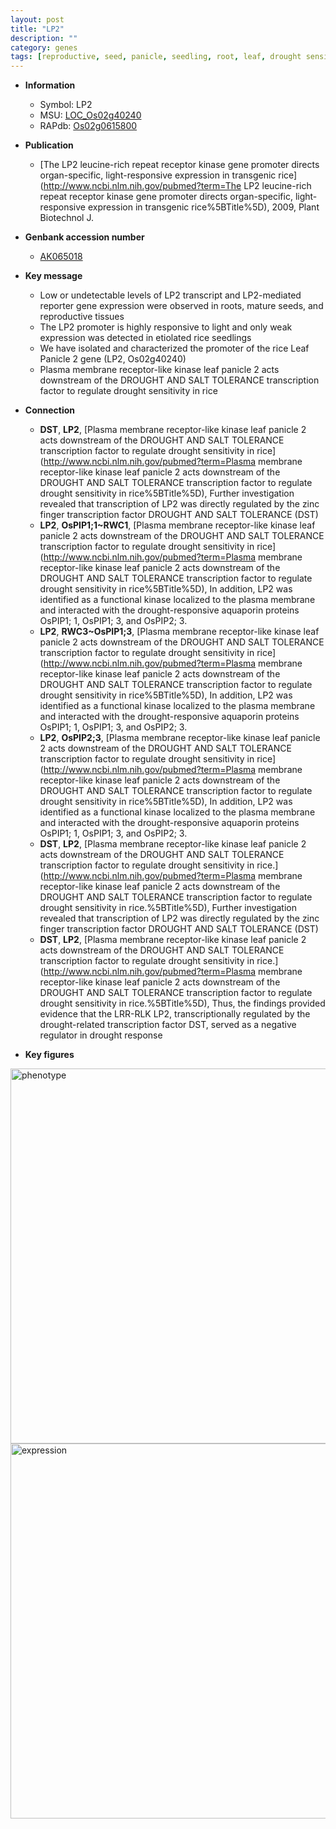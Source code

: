 ```yaml
---
layout: post
title: "LP2"
description: ""
category: genes
tags: [reproductive, seed, panicle, seedling, root, leaf, drought sensitivity, drought]
---
```


* **Information**  
    + Symbol: LP2  
    + MSU: [LOC_Os02g40240](http://rice.plantbiology.msu.edu/cgi-bin/ORF_infopage.cgi?orf=LOC_Os02g40240)  
    + RAPdb: [Os02g0615800](http://rapdb.dna.affrc.go.jp/viewer/gbrowse_details/irgsp1?name=Os02g0615800)  

* **Publication**  
    + [The LP2 leucine-rich repeat receptor kinase gene promoter directs organ-specific, light-responsive expression in transgenic rice](http://www.ncbi.nlm.nih.gov/pubmed?term=The LP2 leucine-rich repeat receptor kinase gene promoter directs organ-specific, light-responsive expression in transgenic rice%5BTitle%5D), 2009, Plant Biotechnol J.

* **Genbank accession number**  
    + [AK065018](http://www.ncbi.nlm.nih.gov/nuccore/AK065018)

* **Key message**  
    + Low or undetectable levels of LP2 transcript and LP2-mediated reporter gene expression were observed in roots, mature seeds, and reproductive tissues
    + The LP2 promoter is highly responsive to light and only weak expression was detected in etiolated rice seedlings
    + We have isolated and characterized the promoter of the rice Leaf Panicle 2 gene (LP2, Os02g40240)
    + Plasma membrane receptor-like kinase leaf panicle 2 acts downstream of the DROUGHT AND SALT TOLERANCE transcription factor to regulate drought sensitivity in rice

* **Connection**  
    + __DST__, __LP2__, [Plasma membrane receptor-like kinase leaf panicle 2 acts downstream of the DROUGHT AND SALT TOLERANCE transcription factor to regulate drought sensitivity in rice](http://www.ncbi.nlm.nih.gov/pubmed?term=Plasma membrane receptor-like kinase leaf panicle 2 acts downstream of the DROUGHT AND SALT TOLERANCE transcription factor to regulate drought sensitivity in rice%5BTitle%5D), Further investigation revealed that transcription of LP2 was directly regulated by the zinc finger transcription factor DROUGHT AND SALT TOLERANCE (DST)
    + __LP2__, __OsPIP1;1~RWC1__, [Plasma membrane receptor-like kinase leaf panicle 2 acts downstream of the DROUGHT AND SALT TOLERANCE transcription factor to regulate drought sensitivity in rice](http://www.ncbi.nlm.nih.gov/pubmed?term=Plasma membrane receptor-like kinase leaf panicle 2 acts downstream of the DROUGHT AND SALT TOLERANCE transcription factor to regulate drought sensitivity in rice%5BTitle%5D), In addition, LP2 was identified as a functional kinase localized to the plasma membrane and interacted with the drought-responsive aquaporin proteins OsPIP1; 1, OsPIP1; 3, and OsPIP2; 3.
    + __LP2__, __RWC3~OsPIP1;3__, [Plasma membrane receptor-like kinase leaf panicle 2 acts downstream of the DROUGHT AND SALT TOLERANCE transcription factor to regulate drought sensitivity in rice](http://www.ncbi.nlm.nih.gov/pubmed?term=Plasma membrane receptor-like kinase leaf panicle 2 acts downstream of the DROUGHT AND SALT TOLERANCE transcription factor to regulate drought sensitivity in rice%5BTitle%5D), In addition, LP2 was identified as a functional kinase localized to the plasma membrane and interacted with the drought-responsive aquaporin proteins OsPIP1; 1, OsPIP1; 3, and OsPIP2; 3.
    + __LP2__, __OsPIP2;3__, [Plasma membrane receptor-like kinase leaf panicle 2 acts downstream of the DROUGHT AND SALT TOLERANCE transcription factor to regulate drought sensitivity in rice](http://www.ncbi.nlm.nih.gov/pubmed?term=Plasma membrane receptor-like kinase leaf panicle 2 acts downstream of the DROUGHT AND SALT TOLERANCE transcription factor to regulate drought sensitivity in rice%5BTitle%5D), In addition, LP2 was identified as a functional kinase localized to the plasma membrane and interacted with the drought-responsive aquaporin proteins OsPIP1; 1, OsPIP1; 3, and OsPIP2; 3.
    + __DST__, __LP2__, [Plasma membrane receptor-like kinase leaf panicle 2 acts downstream of the DROUGHT AND SALT TOLERANCE transcription factor to regulate drought sensitivity in rice.](http://www.ncbi.nlm.nih.gov/pubmed?term=Plasma membrane receptor-like kinase leaf panicle 2 acts downstream of the DROUGHT AND SALT TOLERANCE transcription factor to regulate drought sensitivity in rice.%5BTitle%5D), Further investigation revealed that transcription of LP2 was directly regulated by the zinc finger transcription factor DROUGHT AND SALT TOLERANCE (DST)
    + __DST__, __LP2__, [Plasma membrane receptor-like kinase leaf panicle 2 acts downstream of the DROUGHT AND SALT TOLERANCE transcription factor to regulate drought sensitivity in rice.](http://www.ncbi.nlm.nih.gov/pubmed?term=Plasma membrane receptor-like kinase leaf panicle 2 acts downstream of the DROUGHT AND SALT TOLERANCE transcription factor to regulate drought sensitivity in rice.%5BTitle%5D), Thus, the findings provided evidence that the LRR-RLK LP2, transcriptionally regulated by the drought-related transcription factor DST, served as a negative regulator in drought response

* **Key figures**  
<img src="http://funRiceGenes.github.io/images/LP2.pheno.png" alt="phenotype"  style="width: 600px;"/>

<img src="http://funRiceGenes.github.io/images/LP2.exp.png" alt="expression"  style="width: 600px;"/>


